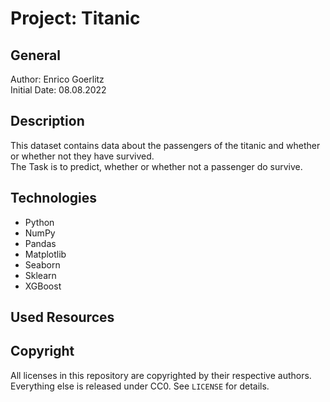 # Project: Titanic

## General

Author: Enrico Goerlitz <br/>
Initial Date: 08.08.2022

## Description

This dataset contains data about the passengers of the titanic and whether or whether not they have survived. <br>
The Task is to predict, whether or whether not a passenger do survive.

## Technologies

-   Python
-   NumPy
-   Pandas
-   Matplotlib
-   Seaborn
-   Sklearn
-   XGBoost

## Used Resources

## Copyright

All licenses in this repository are copyrighted by their respective authors.
Everything else is released under CC0. See `LICENSE` for details.
